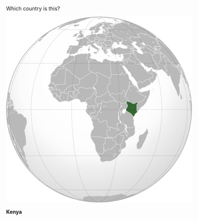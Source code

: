 Which country is this?

![Map of a country](images/Kenya_(orthographic_projection).svg)
<!--question-->
**Kenya**